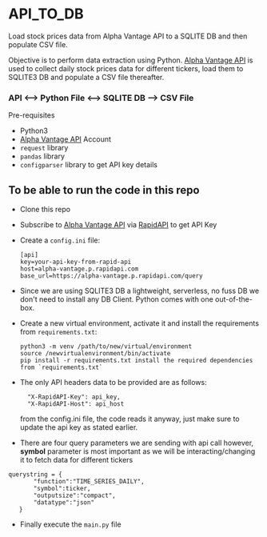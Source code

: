 # API_TO_DB
Load stock prices data from Alpha Vantage API to a SQLITE DB and then populate CSV file.


Objective is to perform data extraction using Python. [Alpha Vantage API](https://www.alphavantage.co/documentation/) is used to collect daily stock prices data for different tickers, load them to SQLITE3 DB and populate a CSV file thereafter.

### API <--> Python File <--> SQLITE DB --> CSV File

Pre-requisites
* Python3
* [Alpha Vantage API](https://www.alphavantage.co/documentation/) Account
* `request` library
* `pandas` library
* `configparser` library to get API key details


## To be able to run the code in this repo
* Clone this repo
* Subscribe to [Alpha Vantage API](https://www.alphavantage.co/documentation/) via [RapidAPI](https://rapidapi.com/alphavantage/api/alpha-vantage/) to get API Key
* Create a `config.ini` file:
  ```
  [api]
  key=your-api-key-from-rapid-api
  host=alpha-vantage.p.rapidapi.com
  base_url=https://alpha-vantage.p.rapidapi.com/query
  ```
  
* Since we are using SQLITE3 DB a lightweight, serverless, no fuss DB we don't need to install any DB Client. Python comes with one out-of-the-box.

* Create a new virtual environment, activate it and install the requirements from `requirements.txt`:
  ```
  python3 -m venv /path/to/new/virtual/environment
  source /newvirtualenvironment/bin/activate
  pip install -r requirements.txt install the required dependencies from `requirements.txt`
  ```

* The only API headers data to be provided are as follows:
  ```headers = {
	"X-RapidAPI-Key": api_key,
	"X-RapidAPI-Host": api_host
  ```
  from the config.ini file, the code reads it anyway, just make sure to update the api key as stated earlier.
 
* There are four query parameters we are sending with api call however, __symbol__ parameter is most important as we will be interacting/changing it to fetch data for different tickers
 ```
 querystring = {
        "function":"TIME_SERIES_DAILY",
        "symbol":ticker,
        "outputsize":"compact",
        "datatype":"json"
    }
 ```
* Finally execute the `main.py` file

